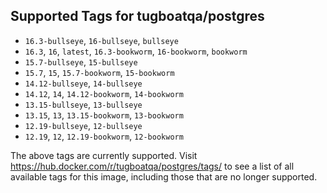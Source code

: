 ## Supported Tags for tugboatqa/postgres

* `16.3-bullseye`, `16-bullseye`, `bullseye`
* `16.3`, `16`, `latest`, `16.3-bookworm`, `16-bookworm`, `bookworm`
* `15.7-bullseye`, `15-bullseye`
* `15.7`, `15`, `15.7-bookworm`, `15-bookworm`
* `14.12-bullseye`, `14-bullseye`
* `14.12`, `14`, `14.12-bookworm`, `14-bookworm`
* `13.15-bullseye`, `13-bullseye`
* `13.15`, `13`, `13.15-bookworm`, `13-bookworm`
* `12.19-bullseye`, `12-bullseye`
* `12.19`, `12`, `12.19-bookworm`, `12-bookworm`

The above tags are currently supported. Visit https://hub.docker.com/r/tugboatqa/postgres/tags/ to see a list of all available tags for this image, including those that are no longer supported.
